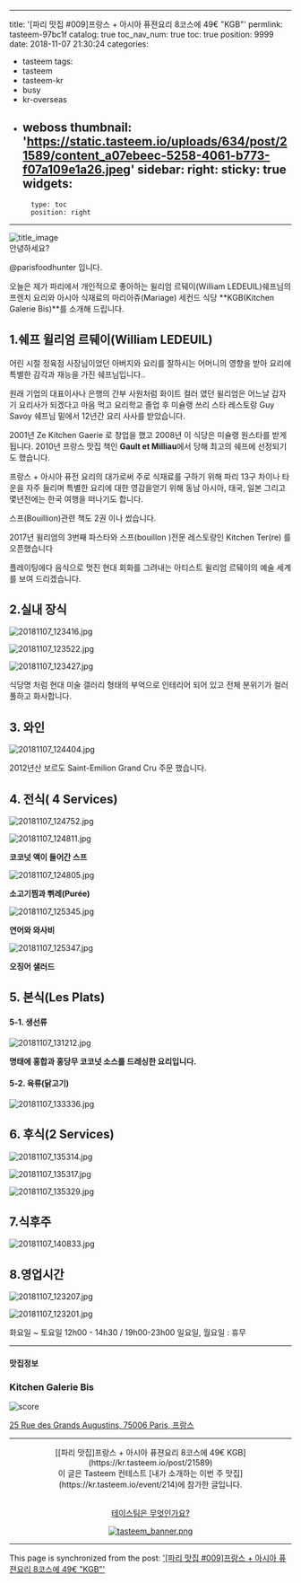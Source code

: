 
---
title: '[파리 맛집 #009]프랑스 + 아시아 퓨젼요리 8코스에 49€  "KGB"'
permlink: tasteem-97bc1f
catalog: true
toc_nav_num: true
toc: true
position: 9999
date: 2018-11-07 21:30:24
categories:
- tasteem
tags:
- tasteem
- tasteem-kr
- busy
- kr-overseas
- weboss
thumbnail: 'https://static.tasteem.io/uploads/634/post/21589/content_a07ebeec-5258-4061-b773-f07a109e1a26.jpeg'
sidebar:
    right:
        sticky: true
widgets:
    -
        type: toc
        position: right
---


![title_image](https://static.tasteem.io/uploads/634/post/21589/content_a07ebeec-5258-4061-b773-f07a109e1a26.jpeg)
<br/>
안녕하세요?

@parisfoodhunter 입니다. 

오늘은 제가 파리에서 개인적으로 좋아하는 윌리엄 르뒈이(William LEDEUIL)쉐프님의 프렌치 요리와 아시아 식재료의 마리아쥬(Mariage) 세컨드 식당 **KGB(Kitchen Galerie Bis)**를 소개해 드립니다.

## 1.쉐프 윌리엄 르뒈이(William LEDEUIL)

어린 시절 정육점 사장님이었던 아버지와 요리를 잘하시는 어머니의 영향을 받아 요리에 특별한 감각과 재능을 가진 쉐프님입니다..

원래 기업의 대표이사나 은행의 간부 사원처럼 화이트 컬러 였던 윌리엄은 어느날 갑자기 요리사가 되겠다고 마음 먹고 요리학교 졸업 후 미슐랭 쓰리 스타 레스토랑 Guy  Savoy 쉐프님 밑에서 12년간 요리 사사를 받았습니다.

2001년 Ze Kitchen Gaerie 로 창업을 했고  2008년 이 식당은 미슐랭 원스타를 받게 됩니다. 2010년 프랑스 맛집 책인 **Gault et Milliau**에서 당해 최고의 쉐프에 선정되기도 했습니다.

프랑스 + 아시아 퓨전 요리의 대가로써 주로 식재료를 구하기 위해 파리 13구 차이나 타운을 자주 들리며 특별한 요리에 대한 영감을얻기 위해 동남 아시아, 태국, 일본 그리고 몇년전에는 한국 여행을 떠나기도 합니다.

스프(Bouillion)관련 책도 2권 이나 썼습니다.

2017년 윌리엄의 3번째 파스타와 스프(bouillon )전문 레스토랑인 Kitchen Ter(re) 를 오픈했습니다 

플레이팅에다 음식으로 멋진 현대 회화를 그려내는 아티스트  윌리엄 르뒈이의 예술 세계를 보여 드리겠습니다. 

## 2.실내 장식


![20181107_123416.jpg](https://static.tasteem.io/uploads/image/image/101687/4086b691-5b10-4d08-89b7-506691b2aa59.jpeg)



![20181107_123522.jpg](https://static.tasteem.io/uploads/image/image/101688/a7f07eaa-6f32-41e7-a7a1-0e00aadf1c69.jpeg)


![20181107_123427.jpg](https://static.tasteem.io/uploads/image/image/101689/4086b691-5b10-4d08-89b7-506691b2aa59.jpeg)


식당명 처럼 현대 미술 갤러리 형태의 부억으로  인테리어 되어 있고 전체 분위기가 컬러풀하고 화사합니다.

## 3. 와인


![20181107_124404.jpg](https://static.tasteem.io/uploads/image/image/101690/4086b691-5b10-4d08-89b7-506691b2aa59.jpeg)

2012년산 보르도 Saint-Emilion Grand Cru 주문 했습니다. 

## 4. 전식( 4 Services)


![20181107_124752.jpg](https://static.tasteem.io/uploads/image/image/101691/4086b691-5b10-4d08-89b7-506691b2aa59.jpeg)


![20181107_124811.jpg](https://static.tasteem.io/uploads/image/image/101692/4086b691-5b10-4d08-89b7-506691b2aa59.jpeg)

**코코넛 액이 들어간 스프**

![20181107_124805.jpg](https://static.tasteem.io/uploads/image/image/101693/a7f07eaa-6f32-41e7-a7a1-0e00aadf1c69.jpeg)

**소고기찜과 쀠레(Purée)**


![20181107_125345.jpg](https://static.tasteem.io/uploads/image/image/101694/a7f07eaa-6f32-41e7-a7a1-0e00aadf1c69.jpeg)

**연어와 와사비**


![20181107_125347.jpg](https://static.tasteem.io/uploads/image/image/101695/4086b691-5b10-4d08-89b7-506691b2aa59.jpeg)

**오징어 샐러드**

## 5. 본식(Les Plats)

#### 5-1. 생선류


![20181107_131212.jpg](https://static.tasteem.io/uploads/image/image/101696/a7f07eaa-6f32-41e7-a7a1-0e00aadf1c69.jpeg)

**명태에 홍합과 홍당무 코코넛 소스를 드레싱한 요리입니다.**

#### 5-2. 육류(닭고기)


![20181107_133336.jpg](https://static.tasteem.io/uploads/image/image/101697/4086b691-5b10-4d08-89b7-506691b2aa59.jpeg)

## 6. 후식(2 Services)


![20181107_135314.jpg](https://static.tasteem.io/uploads/image/image/101698/4086b691-5b10-4d08-89b7-506691b2aa59.jpeg)


![20181107_135317.jpg](https://static.tasteem.io/uploads/image/image/101699/4086b691-5b10-4d08-89b7-506691b2aa59.jpeg)



![20181107_135329.jpg](https://static.tasteem.io/uploads/image/image/101700/4086b691-5b10-4d08-89b7-506691b2aa59.jpeg)


## 7.식후주

![20181107_140833.jpg](https://static.tasteem.io/uploads/image/image/101701/4086b691-5b10-4d08-89b7-506691b2aa59.jpeg)

## 8.영업시간 


![20181107_123207.jpg](https://static.tasteem.io/uploads/image/image/101702/4086b691-5b10-4d08-89b7-506691b2aa59.jpeg)


![20181107_123201.jpg](https://static.tasteem.io/uploads/image/image/101703/4086b691-5b10-4d08-89b7-506691b2aa59.jpeg)

화요일 ~ 토요일  12h00 - 14h30 /  19h00-23h00
일요일, 월요일 : 휴무 

---------------------
#### 맛집정보
### Kitchen Galerie Bis 
![score](https://static.tasteem.io/images/steem/3Crowns.png)

[25 Rue des Grands Augustins, 75006 Paris, 프랑스](https://kr.tasteem.io/post/21589#map)

-----------------------------------------
<center>[[파리 맛집]프랑스 + 아시아 퓨젼요리 8코스에 49€ KGB](https://kr.tasteem.io/post/21589)
<br/>이 글은 Tasteem 컨테스트
 [내가 소개하는  이번 주 맛집](https://kr.tasteem.io/event/214)에 참가한 글입니다.

<br/>[테이스팀은 무엇인가요?](https://kr.tasteem.io/about)

[![tasteem_banner.png](https://static.tasteem.io/images/tasteem_banner_v3.png)](https://kr.tasteem.io)</center>

- - -

This page is synchronized from the post: ['[파리 맛집 #009]프랑스 + 아시아 퓨젼요리 8코스에 49€  "KGB"'](https://steemit.com/@parisfoodhunter/tasteem-97bc1f)
